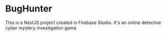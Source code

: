 # BugHunter

This is a NextJS project created in Firebase Studio. It's an online detective cyber mystery investigation game.